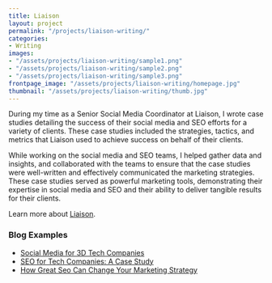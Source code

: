 ```yaml
---
title: Liaison
layout: project
permalink: "/projects/liaison-writing/"
categories:
- Writing
images:
- "/assets/projects/liaison-writing/sample1.png"
- "/assets/projects/liaison-writing/sample2.png"
- "/assets/projects/liaison-writing/sample3.png"
frontpage_image: "/assets/projects/liaison-writing/homepage.jpg"
thumbnail: "/assets/projects/liaison-writing/thumb.jpg"
---
```


During my time as a Senior Social Media Coordinator at Liaison, I wrote case studies detailing the success of their social media and SEO efforts for a variety of clients. These case studies included the strategies, tactics, and metrics that Liaison used to achieve success on behalf of their clients. 

While working on the social media and SEO teams, I helped gather data and insights, and collaborated with the teams to ensure that the case studies were well-written and effectively communicated the marketing strategies. These case studies served as powerful marketing tools, demonstrating their expertise in social media and SEO and their ability to deliver tangible results for their clients.

Learn more about <a href="https://liaisonpr.com/" target="_blank">Liaison</a>.


<h3>Blog Examples</h3>
<ul class="proj-details">
    <li><a target="_blank" href="https://liaisonpr.com/cases_study/why-social-media-matters/">Social Media for 3D Tech Companies</a></li>
    <li><a target="_blank" href="https://liaisonpr.com/cases_study/real-world-seo-results/">SEO for Tech Companies: A Case Study</a></li>
    <li><a target="_blank" href="https://liaisonpr.com/cases_study/how-to-increase-website-traffic-by-30-percent/">How Great Seo Can Change Your Marketing Strategy</a></li>
</ul>